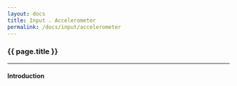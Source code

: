 ```yaml
---
layout: docs
title: Input . Accelerometer
permalink: /docs/input/accelerometer
---
```


### {{ page.title }}

***

#### Introduction